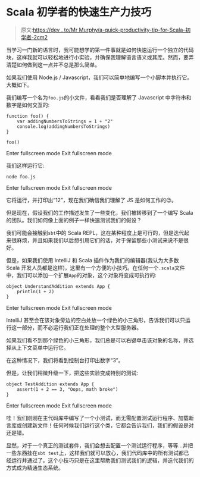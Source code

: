 # Scala 初学者的快速生产力技巧

> 原文:[https://dev . to/Mr Murphy/a-quick-productivity-tip-for-Scala-初学者-2cm2](https://dev.to/mrmurphy/a-quick-productivity-tip-for-scala-beginners-2cm2)

当学习一门新的语言时，我可能想学的第一件事就是如何快速运行一个独立的代码块，这样我就可以轻松地进行小实验，并确保我理解语言语义或其库。然而，要弄清楚如何做到这一点并不总是那么简单。

如果我们使用 Node.js / Javascript，我们可以简单地编写一个小脚本并执行它。大概如下。

我们编写一个名为`foo.js`的小文件，看看我们是否理解了 Javascript 中字符串和数字是如何交互的:

```
function foo() {
    var addingNumbersToStrings = 1 + "2"
    console.log(addingNumbersToStrings)
}

foo() 
```

Enter fullscreen mode Exit fullscreen mode

我们这样运行它:

```
node foo.js 
```

Enter fullscreen mode Exit fullscreen mode

它将运行，并打印出“12”，现在我们确信我们理解了 JS 是如何工作的😉。

但是现在，假设我们的工作描述发生了一些变化，我们被转移到了一个编写 Scala 的团队。我们如何像上面的例子一样快速测试我们的假设？

我们可能会接触到`sbt`中的 Scala REPL，这在某种程度上是可行的，但是迭代起来很麻烦，并且如果我们以后想引用它们的话，对于保留那些小测试来说不是很好。

但是，如果我们使用 IntelliJ 和 Scala 插件作为我们的编辑器(我认为大多数 Scala 开发人员都是这样)，这里有一个方便的小技巧。在任何一个`.scala`文件中，我们可以添加一个扩展`App`的对象，这个对象将变成可执行的:

```
object UnderstandAddition extends App {
    println(1 + 2)
} 
```

Enter fullscreen mode Exit fullscreen mode

IntelliJ 甚至会在该对象旁边的空白处放一个绿色的小三角形，告诉我们可以只运行这一部分，而不必运行我们正在处理的整个大型服务器。

如果我们看不到那个绿色的小三角形，我们总是可以右键单击该对象的名称，并选择从上下文菜单中运行它。

在这种情况下，我们将看到控制台打印出数字“3”。

但是，让我们稍微升级一下，把这些实验变成特别的测试:

```
object TestAddition extends App {
    assert(1 + 2 == 3, "Oops, math broke")
} 
```

Enter fullscreen mode Exit fullscreen mode

哇！我们刚刚在主代码库中编写了一个小测试，而无需配置测试运行程序、加载断言库或创建新文件！任何时候我们运行这个类，它都会告诉我们，我们的假设是对还是错。

显然，对于一个真正的测试套件，我们会想去配置一个测试运行程序，等等...并把一些东西挂在`sbt test`上，这样我们就可以放心，我们代码库中的所有测试都已经运行并通过了。这个小技巧只是在这里帮助我们测试我们的逻辑，并迭代我们的方式成为精通生态系统。